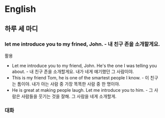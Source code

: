 # English

## 하루 세 마디
### let me introduce you to my frined, John. - 내 친구 존을 소개할게요.

활용
- Let me introduce you to my friend, John. He's the one I was telling you about. - 내 친구 존을 소개할게요. 내가 네게 얘기했던 그 사람이야.
- This is my friend Tom, he is one of the smartest people I know. - 이 친구는 톰이야. 내가 아는 사람 중 가장 똑똑한 사람 중 한 명이야.
- He is great at making people laugh. Let me introduce you to him. - 그 사람은 사람들을 웃기는 것을 잘해. 그 사람을 네게 소개할게.


### 대화

